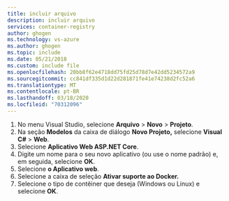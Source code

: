 ```yaml
---
title: incluir arquivo
description: incluir arquivo
services: container-registry
author: ghogen
ms.technology: vs-azure
ms.author: ghogen
ms.topic: include
ms.date: 05/21/2018
ms.custom: include file
ms.openlocfilehash: 20bb8f62e4718dd75fd25d78d7e42dd5234572a9
ms.sourcegitcommit: cc841df335d1d22d281871fe41e74238d2fc52a6
ms.translationtype: MT
ms.contentlocale: pt-BR
ms.lasthandoff: 03/18/2020
ms.locfileid: "70312096"
---
```

1. No menu Visual Studio, selecione **Arquivo** > **Novo** > **Projeto**.
2. Na seção **Modelos** da caixa de diálogo **Novo Projeto,** selecione **Visual C#** > **Web**.
3. Selecione **Aplicativo Web ASP.NET Core**.
4. Digite um nome para o seu novo aplicativo (ou use o nome padrão) e, em seguida, selecione **OK**.
5. Selecione **o Aplicativo web**.
6. Selecione a caixa de seleção **Ativar suporte ao Docker.**
7. Selecione o tipo de contêiner que deseja (Windows ou Linux) e selecione **OK**.
